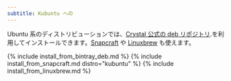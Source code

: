 ```yaml
---
subtitle: Kubuntu への
---
```


Ubuntu 系のディストリビューションでは、[Crystal 公式の deb リポジトリ](#official-crystal-deb-repository).を利用してインストールできます。[Snapcraft](#snapcraft) や [Linuxbrew](#linuxbrew) も使えます。

{% include install_from_bintray_deb.md %}
{% include install_from_snapcraft.md distro="kubuntu" %}
{% include install_from_linuxbrew.md %}
